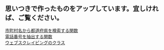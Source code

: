 ## 思いつきで作ったものをアップしています。宜しければ、ご覧ください。
[市町村名から都道府県を検索する関数](https://github.com/masami-fukuodori/handmade/blob/main/code/extract_prefecture_by_city\extract_prefecture_by_city.ipynb)  
[電話番号を抽出する関数](https://github.com/masami-fukuodori/handmade/blob/main/code/extract_tel_number\extract_tel_number.ipynb)  
[ウェブスクレイピングのクラス](https://github.com/masami-fukuodori/handmade/tree/main/code/web_scraping)  